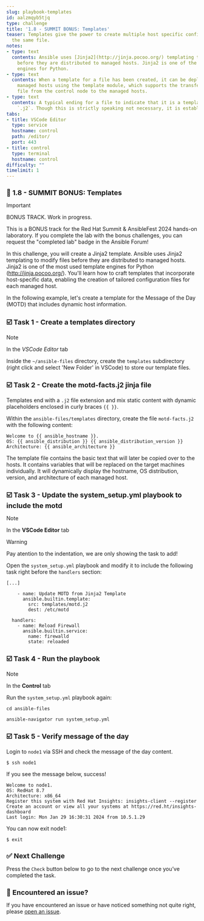 ```yaml
---
slug: playbook-templates
id: aalzmqyb5tjq
type: challenge
title: '1.8 - SUMMIT BONUS: Templates'
teaser: Templates give the power to create multiple host specific configuration from
  the same file.
notes:
- type: text
  contents: Ansible uses [Jinja2](http://jinja.pocoo.org/) templating to modify files
    before they are distributed to managed hosts. Jinja2 is one of the most used template
    engines for Python.
- type: text
  contents: When a template for a file has been created, it can be deployed to the
    managed hosts using the template module, which supports the transfer of a local
    file from the control node to the managed hosts.
- type: text
  contents: A typical ending for a file to indicate that it is a template file is
    `.j2`. Though this is strictly speaking not necessary, it is established practice.
tabs:
- title: VSCode Editor
  type: service
  hostname: control
  path: /editor/
  port: 443
- title: control
  type: terminal
  hostname: control
difficulty: ""
timelimit: 1
---
```

👋 1.8 - SUMMIT BONUS: Templates
===

> [!IMPORTANT]
> BONUS TRACK. Work in progress.

This is a BONUS track for the Red Hat Summit & AnsibleFest 2024 hands-on laboratory. If you complete the lab with the bonus challenges, you can request the "completed lab" badge in the Ansible Forum!

In this challenge, you will create a Jinja2 template. Ansible uses Jinja2 templating to modify files before they are distributed to managed hosts. Jinja2 is one of the most used template engines for Python (http://jinja.pocoo.org/). You'll learn how to craft templates that incorporate host-specific data, enabling the creation of tailored configuration files for each managed host.

In the following example, let's create a template for the Message of the Day (MOTD) that includes dynamic host information.


☑️ Task 1 - Create a templates directory
===

> [!NOTE]
> In the *VSCode Editor* tab

Inside the `~/ansible-files` directory, create the  `templates` subdirectory (right click and select 'New Folder' in VSCode) to store our template files.

☑️ Task 2 - Create the motd-facts.j2 jinja file
===

Templates end with a `.j2` file extension and mix static content with dynamic placeholders enclosed in curly braces `{{ }}`.

Within the `ansible-files/templates` directory, create the file `motd-facts.j2` with the following content:

```
Welcome to {{ ansible_hostname }}.
OS: {{ ansible_distribution }} {{ ansible_distribution_version }}
Architecture: {{ ansible_architecture }}
```

The template file contains the basic text that will later be copied over to the hosts. It contains variables that will be replaced on the target machines individually. It will dynamically display the hostname, OS distribution, version, and architecture of each managed host.

☑️ Task 3 - Update the system_setup.yml playbook to include the motd
===

> [!NOTE]
> In the **VSCode Editor** tab

> [!WARNING]
> Pay atention to the indentation, we are only showing the task to add!

Open the `system_setup.yml` playbook and modify it to include the following task right before the `handlers` section:

```
[...]

    - name: Update MOTD from Jinja2 Template
      ansible.builtin.template:
        src: templates/motd.j2
        dest: /etc/motd

  handlers:
    - name: Reload Firewall
      ansible.builtin.service:
        name: firewalld
        state: reloaded
```

☑️ Task 4 - Run the playbook
===

> [!NOTE]
> In the **Control** tab

Run the `system_setup.yml` playbook again:

```
cd ansible-files
```
```
ansible-navigator run system_setup.yml
```

☑️ Task 5 - Verify message of the day
===

Login to `node1` via SSH and check the message of the day content.

```
$ ssh node1
```

If you see the message below, success!


```
Welcome to node1.
OS: RedHat 8.7
Architecture: x86_64
Register this system with Red Hat Insights: insights-client --register
Create an account or view all your systems at https://red.ht/insights-dashboard
Last login: Mon Jan 29 16:30:31 2024 from 10.5.1.29
```
You can now exit node1:

```
$ exit
```


✅ Next Challenge
===
Press the `Check` button below to go to the next challenge once you’ve completed the task.

🐛 Encountered an issue?
====

If you have encountered an issue or have noticed something not quite right, please [open an issue](https://github.com/ansible/instruqt/issues/new?labels=writing-first-playbook&title=Issue+with+Writing+First+Playbook+slug+ID:+playbook-templates&assignees=rlopez133).

<style type="text/css" rel="stylesheet">
  .lightbox {
    display: none;
    position: fixed;
    justify-content: center;
    align-items: center;
    z-index: 999;
    top: 0;
    left: 0;
    right: 0;
    bottom: 0;
    padding: 1rem;
    background: rgba(0, 0, 0, 0.8);
    margin-left: auto;
    margin-right: auto;
    margin-top: auto;
    margin-bottom: auto;
  }
  .lightbox:target {
    display: flex;
  }
  .lightbox img {
    /* max-height: 100% */
    max-width: 60%;
    max-height: 60%;
  }
  img {
    display: block;
    margin-left: auto;
    margin-right: auto;
  }
  h1 {
    font-size: 18px;
  }
    h2 {
    font-size: 16px;
    font-weight: 600
  }
    h3 {
    font-size: 14px;
    font-weight: 600
  }
  p span {
    font-size: 14px;
  }
  ul li span {
    font-size: 14px
  }
</style>
